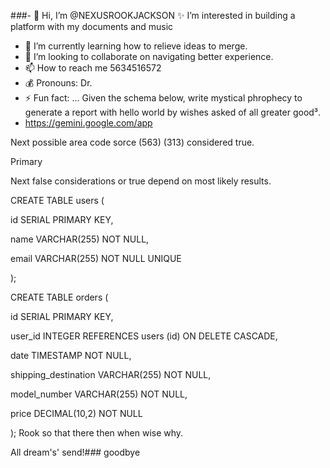 #*#*#- 👋 Hi, I’m @NEXUSROOKJACKSON
  ✨️ I’m interested in building a platform with my documents and music
- 🌱 I’m currently learning how to relieve ideas to merge.
- 💞️ I’m looking to collaborate on navigating better experience.
- 📫 How to reach me 5634516572
- 💰 Pronouns: Dr.
- ⚡ Fun fact: ... Given the schema below, write mystical phrophecy to generate a report with hello world by wishes asked of all greater good³.
- https://gemini.google.com/app

Next possible area code sorce (563) (313) considered true. 

Primary 

Next false considerations or true depend on most likely results.

CREATE TABLE users (

 id SERIAL PRIMARY KEY,

 name VARCHAR(255) NOT NULL,

 email VARCHAR(255) NOT NULL UNIQUE

);



CREATE TABLE orders (

 id SERIAL PRIMARY KEY,

 user_id INTEGER REFERENCES users (id) ON DELETE CASCADE,

 date TIMESTAMP NOT NULL,

 shipping_destination VARCHAR(255) NOT NULL,

 model_number VARCHAR(255) NOT NULL,

 price DECIMAL(10,2) NOT NULL

);
  Rook so that there then when wise why.
<!---
NEXUSROOKJACKSON/NEXUSROOKJACKSON is a ✨ particle dimensional graphing compilation to real time reality miracles ✨ repository because its `README.md` (this file) appears on your GitHub profile.
You can click the Preview link to take a look at your changes.
--->
All dream's' send!#*#*#
goodbye
